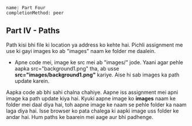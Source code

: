 ```ngMeta
name: Part Four
completionMethod: peer
```

## Part IV - Paths

Path kisi bhi file ki location ya address ko kehte hai. Pichli assignment me use ki gayi images ko ab "images" naam ke folder me daalein.

- Apne code mei, image ke src mei ab "images/" jode. Yaani agar pehle aapka src="background1.png" tha, ab usse **src="images/background1.png"** kariye. Aise hi sab images ka path update karein.

Aapka code ab bhi sahi chalna chahiye. Aapne iss assignment mei apni image ka path update kiya hai. Kyuki aapne image ko **images** naam ke folder mei daal diya hai, toh aapne image ke naam se pehle folder ka naam laga diya hai. Isse browser ko pata chalega ki aapki image uss folder ke andar hai. Hum paths ke baarein mei aage aur bhi padhenge.